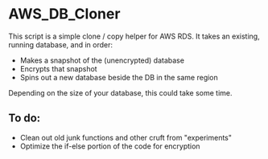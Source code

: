 # AWS_DB_Cloner

This script is a simple clone / copy helper for AWS RDS. It takes an existing, running database, and in order:

* Makes a snapshot of the (unencrypted) database
* Encrypts that snapshot
* Spins out a new database beside the DB in the same region

Depending on the size of your database, this could take some time. 

## To do:

* Clean out old junk functions and other cruft from "experiments"
* Optimize the if-else portion of the code for encryption
